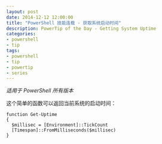 ```yaml
---
layout: post
date: 2014-12-12 12:00:00
title: "PowerShell 技能连载 - 获取系统启动时间"
description: PowerTip of the Day - Getting System Uptime
categories:
- powershell
- tip
tags:
- powershell
- tip
- powertip
- series
---
```

_适用于 PowerShell 所有版本_

这个简单的函数可以返回当前系统的启动时间：

    function Get-Uptime 
    {
      $millisec = [Environment]::TickCount
      [Timespan]::FromMilliseconds($millisec)
    }

<!--本文国际来源：[Getting System Uptime](http://community.idera.com/powershell/powertips/b/tips/posts/gettingsystemuptime)-->
